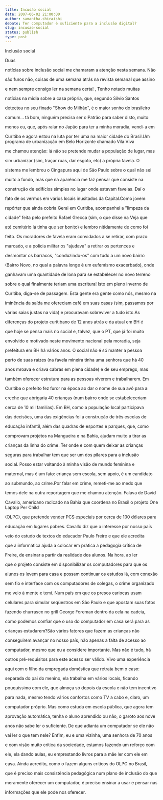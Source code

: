 ```yaml
---
title: Incusão social
date: 2007-06-02 21:00:00
author: samantha.shiraishi
debate: Ter computador é suficiente para a inclusão digital? 
slug: incusao-social
status: publish 
type: post
---
```


  

  

  

 Inclusão social  

  

  

  

  

  

  

 Duas  

notícias sobre inclusão social me chamaram a atenção nesta semana. Não  

são furos não, coisas de uma semana atrás na revista semanal que assino  

e nem sempre consigo ler na semana certa! , Tenho notado muitas  

notícias na mídia sobre a casa própria, que, segundo Silvio Santos  

detectou no seu finado "Show do Milhão", é o maior sonho do brasileiro  

comum... tá bom, ninguém precisa ser o Patrão para saber disto, muito  

menos eu, que, após ralar no Japão para ter a minha moradia, vendi-a em  

Curitiba e agora estou na luta por ter uma na maior cidade do Brasil.Um programa de urbanização em Belo Horizonte chamado Vila Viva  

me chamou atenção: lá não se pretende mudar a população de lugar, mas  

sim urbanizar (sim, traçar ruas, dar esgoto, etc) a própria favela. O  

sistema me lembrou o Cingapura aqui de São Paulo sobre o qual não sei  

muito a fundo, mas que na aparência me faz pensar que consiste na  

construção de edifícios simples no lugar onde estavam favelas. Daí o  

fato de os vermos em vários locais inusitados da Capital.Como jovem  

repórter que ainda cobria Geral em Curitiba, acompanhei a "limpeza da  

cidade" feita pelo prefeito Rafael Grecca (sim, o que disse na Veja que  

até cemitério lá tinha que ser bonito) e lembro nitidamente de como foi  

feito. Os moradores de favela eram convidados a se retirar, com prazo  

marcado, e a policia militar os "ajudava" a retirar os pertences e  

desmontar os barracos, "conduzindo-os" com tudo a um novo bairro  

(Bairro Novo, no qual a palavra longe é um eufemismo exacerbado), onde  

ganhavam uma quantidade de lona para se estabelecer no novo terreno  

sobre o qual finalmente teriam uma escritura! Isto em pleno inverno de  

Curitiba, diga-se de passagem. Esta gente era gente como nós, mesmo na  

iminência da saída me ofereciam café em suas casas (sim, passamos por  

várias saias justas na vida) e procuravam sobreviver a tudo isto.As  

diferenças do projeto curitibano de 12 anos atrás e da atual em BH é  

que hoje se pensa mais no social e, talvez, que o PT, que já foi muito  

envolvido e motivado neste movimento nacional pela moradia, seja  

prefeitura em BH há vários anos. O social não é só manter a pessoa  

perto de suas raízes (na favela mineira tinha uma senhora que há 40  

anos mroava e criava cabras em plena cidade) e de seu emprego, mas  

também oferecer estrutura para as pessoas viverem e trabalharem. Em  

Curitiba o prefeito fez furor na época ao dar o nome de sua avó para a  

creche que abrigaria 40 crianças (num bairro onde se estabeleceriam  

cerca de 10 mil familias). Em BH, como a população local participava  

das decisões, uma das exigências foi a construção de três escolas de  

educação infantil, além das quadras de esportes e parques, que, como  

comprovam projetos na Mangueira e na Bahia, ajudam muito a tirar as  

crianças da linha do crime. Ter onde e com quem deixar as crianças  

seguras para trabalhar tem que ser um dos pilares para a inclusão  

social. Posso estar voltando à minha visão de mundo feminina e  

maternal, mas é um fato: criança sem escola, sem apoio, é um candidato  

ao submundo, ao crime.Por falar em crime, remeti-me ao medo que  

temos dele na outra reportagem que me chamou atenção. Falava de David  

Cavallo, americano radicado na Bahia que coordena no Brasil o projeto One Laptop Per Child  

(OLPC), que pretende vender PCS especiais por cerca de 100 dólares para  

educação em lugares pobres. Cavallo diz que o interesse por nosso país  

veio do estudo de textos do educador Paulo Freire e que ele acredita  

que a informática ajuda a colocar em prática a pedagogia crítica de  

Freire, de ensinar a partir da realidade dos alunos. Na hora, ao ler  

que o projeto consiste em disponibilizar os computadores para que os  

alunos os levem para casa e possam continuar os estudos lá, com conexão  

sem fio e interface com os computadores de colegas, o crime organizado  

me veio à mente e temi. Num país em que os presos cariocas usam  

celulares para simular seqüestros em São Paulo e que apostam suas fotos  

fazendo churrasco no grill George Foreman dentro da cela na cadeia,  

como podemos confiar que o uso do computador em casa será para as  

crianças estudarem?São vários fatores que fazem as crianças não  

conseguirem avançar no nosso país, não apenas a falta de acesso ao  

computador, mesmo que eu a considere importante. Mas não é tudo, há  

outros pré-requisitos para este acesso ser válido. Vivo uma experiência  

aqui com o filho da empregada doméstica que retrata bem o caso:  

separada do pai do menino, ela trabalha em vários locais, ficando  

pouquíssimo com ele, que almoça só depois da escola e não tem incentivo  

para nada, mesmo tendo vários confortos como TV a cabo e, claro, um  

computador próprio. Mas como estuda em escola pública, que agora tem  

aprovação automática, tenha o aluno aprendido ou não, o garoto aos nove  

anos não sabe ler o suficiente. De que adianta um computador se ele não  

vai ler o que tem nele? Enfim, eu e uma vizinha, uma senhora de 70 anos  

e com visão muito critica da sociedade, estamos fazendo um reforço com  

ele, ela dando aulas, eu emprestando livros para a mãe ler com ele em  

casa. Ainda acredito, como o fazem alguns críticos do OLPC no Brasil,  

que é preciso mais consistência pedagógica num plano de inclusão do que  

meramente oferecer um computador, é preciso ensinar a usar e pensar nas  

informações que ele pode nos oferecer.
